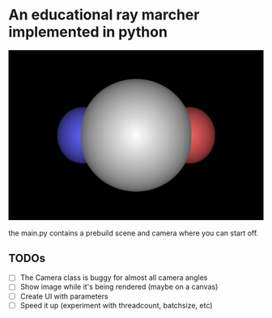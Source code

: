 # An educational ray marcher implemented in python

![three spheres rendered](examples/three-spheres.png)

the main.py contains a prebuild scene and camera where you can start off.


## TODOs

 * [ ] The Camera class is buggy for almost all camera angles
 * [ ] Show image while it's being rendered (maybe on a canvas)
 * [ ] Create UI with parameters
 * [ ] Speed it up (experiment with threadcount, batchsize, etc)
